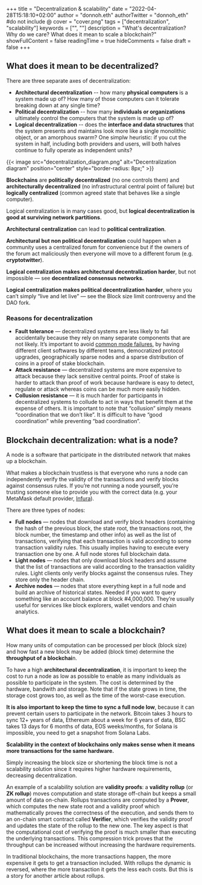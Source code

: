 +++
title = "Decentralization & scalability"
date = "2022-04-28T15:18:10+02:00"
author = "donnoh.eth"
authorTwitter = "donnoh_eth" #do not include @
cover = "cover.png"
tags = ["decentralization", "scalability"]
keywords = ["", ""]
description = "What's decentralization? Why do we care? What does it mean to scale a blockchain?"
showFullContent = false
readingTime = true
hideComments = false
draft = false
+++

## What does it mean to be decentralized?
There are three separate axes of decentralization:
- **Architectural decentralization** -- how many **physical computers** is a system made up of? How many of those computers can it tolerate breaking down at any single time?
- **Political decentralization** -- how many **individuals or organizations** ultimately control the computers that the system is made up of?
- **Logical decentralization** -- does the **interface and data structures** that the system presents and maintains look more like a single monolithic object, or an amorphous swarm? One simplw heuristic: if you cut the system in half, including both providers and users, will both halves continue to fully operate as independent units?

{{< image src="decentralization_diagram.png" alt="Decentralization diagram" position="center" style="border-radius: 8px;" >}}

**Blockchains** are **politically decentralized** (no one controls them) and **architecturally decentralized** (no infrastructural central point of failure) but **logically centralized** (common agreed state that behaves like a single computer).

Logical centralization is in many cases good, but **logical decentralization is good at surviving network partitions**.

**Architectural centralization** can lead to **political centralization**.

**Architectural but non political decentralization** could happen when a community uses a centralized forum for convenience but if the owners of the forum act maliciously then everyone will move to a different forum (e.g. **cryptotwitter**).

**Logical centralization makes architectural decentralization harder**, but not impossible — see **decentralized consensus networks**.

**Logical centralization makes political decentralization harder**, where you can’t simply “live and let live” — see the Block size limit controversy and the DAO fork.

### Reasons for decentralization
- **Fault tolerance** — decentralized systems are less likely to fail accidentally because they rely on many separate components that are not likely. It’s important to avoid [common mode failures](https://en.wikipedia.org/wiki/Common_cause_and_special_cause_(statistics)#Common_mode_failure_in_engineering), by having different client softwares by different teams, democratized protocol upgrades, geographically sparse nodes and a sparse distribution of coins in a proof of stake blockchain.
- **Attack resistance** — decentralized systems are more expensive to attack because they lack sensitive central points. Proof of stake is harder to attack than proof of work because hardware is easy to detect, regulate or attack whereas coins can be much more easily hidden.
- **Collusion resistance** — it is much harder for participants in decentralized systems to collude to act in ways that benefit them at the expense of others. It is important to note that “collusion” simply means “coordination that we don’t like”. It is difficult to have “good coordination” while preventing “bad coordination”.

## Blockchain decentralization: what is a node?

A node is a software that participate in the distributed network that makes up a blockchain.

What makes a blockchain trustless is that everyone who runs a node can independently verify the validity of the transactions and verify blocks against consensus rules. If you’re not running a node yourself, you’re trusting someone else to provide you with the correct data (e.g. your MetaMask default provider, [Infura](https://infura.io/)).

There are three types of nodes:

- **Full nodes** — nodes that download and verify block headers (containing the hash of the previous block, the state root, the transactions root, the block number, the timestamp and other info) as well as the list of transactions, verifying that each transaction is valid according to some transaction validity rules. This usually implies having to execute every transaction one by one. A full node stores full blockchain data.
- **Light nodes** — nodes that only download block headers and assume that the list of transactions are valid according to the transaction validity rules. Light clients only verify blocks against the consensus rules. They store only the header chain.
- **Archive nodes** — nodes that store everything kept in a full node and build an archive of historical states. Needed if you want to query something like an account balance at block #4,000,000. They’re usually useful for services like block explorers, wallet vendors and chain analytics.

## What does it mean to scale a blockchain?

How many units of computation can be processed per block (block size) and how fast a new block may be added (block time) determine the **throughput of a blockchai**n.

To have a high **architectural decentralization**, it is important to keep the cost to run a node as low as possible to enable as many individuals as possible to participate in the system. The cost is determined by the hardware, bandwith and storage. Note that if the state grows in time, the storage cost grows too, as well as the time of the worst-case execution.

**It is also important to keep the time to sync a full node low**, because it can prevent certain users to participate in the network. Bitcoin takes 3 hours to sync 12+ years of data, Ethereum about a week for 6 years of data, BSC takes 13 days for 6 months of data, EOS weeks/months, for Solana is impossible, you need to get a snapshot from Solana Labs.

__Scalability in the context of blockchains only makes sense when it means more transactions for the same hardware.__

Simply increasing the block size or shortening the block time is not a scalability solution since it requires higher hardware requirements, decreasing decentralization.

An example of a scalability solution are **validity proofs**:
a **validity rollup** (or **ZK rollup**) moves computation and state storage off-chain but keeps a small amount of data on-chain. Rollups transactions are computed by a **Prover**, which computes the new state root and a validity proof which mathematically proves the correctness of the execution, and sends them to an on-chain smart contract called **Verifier**, which verifies the validity proof and updates the state of the rollup to the new one. The key aspect is that the computational cost of verifying the proof is much smaller than executing the underlying transactions. This compression trick proves that the throughput can be increased without increasing the hardware requirements.

In traditional blockchains, the more transactions happen, the more expensive it gets to get a transaction included. With rollups the dynamic is reversed, where the more transaction it gets the less each costs. But this is a story for another article about rollups.
